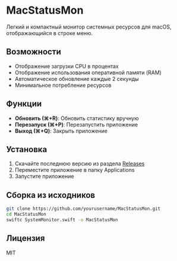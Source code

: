 # MacStatusMon

Легкий и компактный монитор системных ресурсов для macOS, отображающийся в строке меню.

## Возможности

- Отображение загрузки CPU в процентах
- Отображение использования оперативной памяти (RAM)
- Автоматическое обновление каждые 2 секунды
- Минимальное потребление ресурсов

## Функции

- **Обновить (⌘+R)**: Обновить статистику вручную
- **Перезапуск (⌘+P)**: Перезапустить приложение
- **Выход (⌘+Q)**: Закрыть приложение

## Установка

1. Скачайте последнюю версию из раздела [Releases](https://github.com/yourusername/MacStatusMon/releases)
2. Переместите приложение в папку Applications
3. Запустите приложение

## Сборка из исходников

```bash
git clone https://github.com/yourusername/MacStatusMon.git
cd MacStatusMon
swiftc SystemMonitor.swift -o MacStatusMon
```

## Лицензия

MIT 